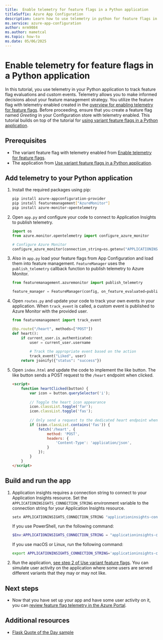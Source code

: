 ```yaml
---
title:  Enable telemetry for feature flags in a Python application
titleSuffix: Azure App Configuration
description: Learn how to use telemetry in python for feature flags in Azure App Configuration.
ms.service: azure-app-configuration
author: mrm9084
ms.author: mametcal
ms.topic: how-to
ms.date: 05/06/2025
---
```


# Enable telemetry for feature flags in a Python application

In this tutorial, you use telemetry in your Python application to track feature flag evaluations and custom events. Telemetry allows you to make informed decisions about your feature management strategy. You utilize the feature flag with telemetry enabled created in the [overview for enabling telemetry for feature flags](./howto-telemetry.md). Before proceeding, ensure that you create a feature flag named *Greeting* in your Configuration store with telemetry enabled. This tutorial builds on top of the tutorial for [using variant feature flags in a Python application](./howto-variant-feature-flags-python.md).

## Prerequisites

- The variant feature flag with telemetry enabled from [Enable telemetry for feature flags](./howto-telemetry.md).
- The application from [Use variant feature flags in a Python application](./howto-variant-feature-flags-python.md).

## Add telemetry to your Python application

1. Install the required packages using pip:

    ```bash
    pip install azure-appconfiguration-provider
    pip install featuremanagement["AzureMonitor"]
    pip install azure-monitor-opentelemetry
    ```

1. Open `app.py` and configure your code to connect to Application Insights to publish telemetry.

    ```python
    import os
    from azure.monitor.opentelemetry import configure_azure_monitor

    # Configure Azure Monitor
    configure_azure_monitor(connection_string=os.getenv("APPLICATIONINSIGHTS_CONNECTION_STRING"))
    ```
    
1. Also in `app.py` load your feature flags from App Configuration and load them into feature management. `FeatureManager` uses the `publish_telemetry` callback function to publish telemetry to Azure Monitor.

    ```python
    from featuremanagement.azuremonitor import publish_telemetry

    feature_manager = FeatureManager(config, on_feature_evaluated=publish_telemetry)
    ```

1. Open `routes.py` and update your code to track your own events in your application. When `track_event` is called, a custom event is published to Azure Monitor with the provided user.

    ```python
    from featuremanagement import track_event
    
    @bp.route("/heart", methods=["POST"])
    def heart():
        if current_user.is_authenticated:
            user = current_user.username
            
            # Track the appropriate event based on the action
            track_event("Liked", user)
        return jsonify({"status": "success"})
    ```

1. Open `index.html` and update the code to implement the like button. The like button sends a POST request to the `/heart` endpoint when clicked.

    ```html
    <script>
        function heartClicked(button) {
            var icon = button.querySelector('i');
            
            // Toggle the heart icon appearance
            icon.classList.toggle('far');
            icon.classList.toggle('fas');
            
            // Only send a request to the dedicated heart endpoint when it's a like action
            if (icon.classList.contains('fas')) {
                fetch('/heart', {
                    method: 'POST',
                    headers: {
                        'Content-Type': 'application/json',
                    }
                });
            }
        }
    </script>
    ```

## Build and run the app

1. Application insights requires a connection string to connect to your Application Insights resource. Set the `APPLICATIONINSIGHTS_CONNECTION_STRING` environment variable to the connection string for your Application Insights resource.

    ```cmd
    setx APPLICATIONINSIGHTS_CONNECTION_STRING "applicationinsights-connection-string"
    ```

    If you use PowerShell, run the following command:

    ```powershell
    $Env:APPLICATIONINSIGHTS_CONNECTION_STRING = "applicationinsights-connection-string"
    ```

    If you use macOS or Linux, run the following command:

    ```bash
    export APPLICATIONINSIGHTS_CONNECTION_STRING='applicationinsights-connection-string'
    ```

1. Run the application, [see step 2 of Use variant feature flags](./howto-variant-feature-flags-python.md#build-and-run-the-app). You can simulate user activity on the application where some users are served different variants that they may or may not like.

## Next steps
 - Now that you have set up your app and have some user activity on it, you can [review feature flag telemetry in the Azure Portal](./howto-telemetry.md#review-telemetry-for-the-feature-flag).

## Additional resources
- [Flask Quote of the Day sample](https://github.com/Azure-Samples/quote-of-the-day-python)
